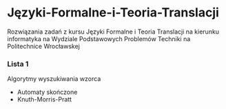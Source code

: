 # Języki-Formalne-i-Teoria-Translacji
Rozwiązania zadań z kursu Języki Formalne i Teoria Translacji na kierunku informatyka na Wydziale Podstawowych Problemów Techniki na Politechnice Wrocławskej

### Lista 1
Algorytmy wyszukiwania wzorca
- Automaty skończone
- Knuth-Morris-Pratt

